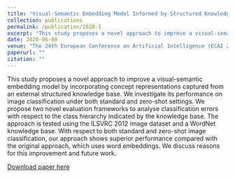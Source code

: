 ```yaml
---
title: "Visual-Semantic Embedding Model Informed by Structured Knowledge"
collection: publications
permalink: /publication/2020-1
excerpt: "This study proposes a novel approach to improve a visual-semantic embedding model by incorporating concept representations captured from an external structured knowledge base. We investigate its performance on image classification under both standard and zero-shot settings. We propose two novel evaluation frameworks to analyse classification errors with respect to the class hierarchy indicated by the knowledge base. The approach is tested using the ILSVRC 2012 image dataset and a WordNet knowledge base. With respect to both standard and zero-shot image classification, our approach shows superior performance compared with the original approach, which uses word embeddings. We discuss reasons for this improvement and future work."
date: 2020-06-08
venue: "The 24th European Conference on Artificial Intelligence (ECAI 2020) ~ Pending acceptance"
paperurl: ""
citation: ""
---
```


This study proposes a novel approach to improve a visual-semantic embedding model by incorporating concept representations captured from an external structured knowledge base. We investigate its performance on image classification under both standard and zero-shot settings. We propose two novel evaluation frameworks to analyse classification errors with respect to the class hierarchy indicated by the knowledge base. The approach is tested using the ILSVRC 2012 image dataset and a WordNet knowledge base. With respect to both standard and zero-shot image classification, our approach shows superior performance compared with the original approach, which uses word embeddings. We discuss reasons for this improvement and future work.

[Download paper here](https://mirantha.com/files/ECAI_2020.pdf)

<!-- Recommended citation: Your Name, You. (2015). "Paper Title Number 3." <i>Journal 1</i>. 1(3). -->
